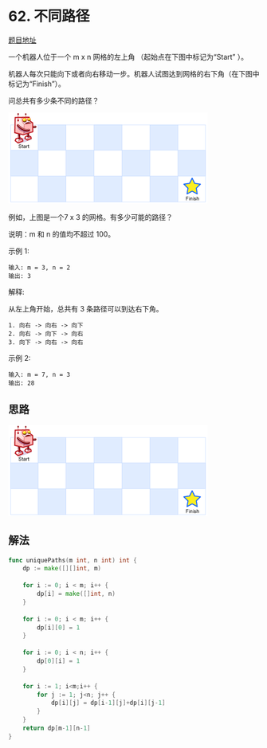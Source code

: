 # 62. 不同路径

[题目地址](https://leetcode-cn.com/problems/unique-paths/)

一个机器人位于一个 m x n 网格的左上角 （起始点在下图中标记为“Start” ）。

机器人每次只能向下或者向右移动一步。机器人试图达到网格的右下角（在下图中标记为“Finish”）。

问总共有多少条不同的路径？

![](./62/robot_maze.png)


例如，上图是一个7 x 3 的网格。有多少可能的路径？

说明：m 和 n 的值均不超过 100。

示例 1:

```
输入: m = 3, n = 2
输出: 3
```

解释:

从左上角开始，总共有 3 条路径可以到达右下角。

```
1. 向右 -> 向右 -> 向下
2. 向右 -> 向下 -> 向右
3. 向下 -> 向右 -> 向右
```

示例 2:

```
输入: m = 7, n = 3
输出: 28
```


## 思路

![](./62/robot_maze.png)

## 解法

```go
func uniquePaths(m int, n int) int {
    dp := make([][]int, m)
    
    for i := 0; i < m; i++ {
        dp[i] = make([]int, n)
    } 

    for i := 0; i < m; i++ {
        dp[i][0] = 1
    }

    for i := 0; i < n; i++ {
        dp[0][i] = 1
    }
    
    for i := 1; i<m;i++ {
        for j := 1; j<n; j++ {
            dp[i][j] = dp[i-1][j]+dp[i][j-1]
        }
    }
    return dp[m-1][n-1]
}
```
